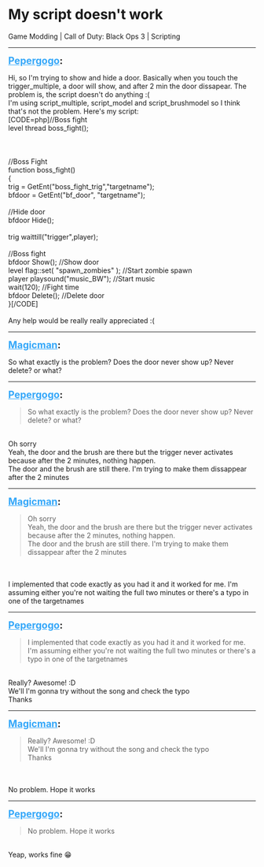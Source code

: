 # My script doesn't work
Game Modding | Call of Duty: Black Ops 3 | Scripting

---
<strong style="font-size: 1.4em;"><span style="text-decoration: underline;text-decoration-color: #34a7f9;"><span style="color:#34a7f9;">Pepergogo</span></span>:</strong>

<p>Hi, so I&#39;m trying to show and hide a door. Basically when you touch the trigger_multiple, a door will show, and after 2 min the door dissapear. The problem is, the script doesn&#39;t do anything :(<br />I&#39;m using script_multiple, script_model and script_brushmodel so I think that&#39;s not the problem. Here&#39;s my script:<br />[CODE=php]//Boss fight<br />level thread boss_fight();<br /><br /><br /><br />//Boss Fight<br />function boss_fight()<br />{<br />    trig = GetEnt(&quot;boss_fight_trig&quot;,&quot;targetname&quot;);<br />    bfdoor = GetEnt(&quot;bf_door&quot;, &quot;targetname&quot;);<br /><br />    //Hide door<br />    bfdoor Hide();<br /><br />    trig waittill(&quot;trigger&quot;,player);<br /><br />    //Boss fight<br />    bfdoor Show(); //Show door<br />    level flag::set( &quot;spawn_zombies&quot; ); //Start zombie spawn<br />    player playsound(&quot;music_BW&quot;); //Start music<br />    wait(120); //Fight time<br />    bfdoor Delete(); //Delete door<br />}[/CODE]<br /><br />Any help would be really really appreciated :(</p>

---
<strong style="font-size: 1.4em;"><span style="text-decoration: underline;text-decoration-color: #34a7f9;"><span style="color:#34a7f9;">Magicman</span></span>:</strong>

<p>So what exactly is the problem? Does the door never show up? Never delete? or what?</p>

---
<strong style="font-size: 1.4em;"><span style="text-decoration: underline;text-decoration-color: #34a7f9;"><span style="color:#34a7f9;">Pepergogo</span></span>:</strong>

<p><blockquote>So what exactly is the problem? Does the door never show up? Never delete? or what?<br /></blockquote><br />Oh sorry<br />Yeah, the door and the brush are there but the trigger never activates because after the 2 minutes, nothing happen.<br />The door and the brush are still there. I&#39;m trying to make them dissappear after the 2 minutes</p>

---
<strong style="font-size: 1.4em;"><span style="text-decoration: underline;text-decoration-color: #34a7f9;"><span style="color:#34a7f9;">Magicman</span></span>:</strong>

<p><blockquote>Oh sorry<br />Yeah, the door and the brush are there but the trigger never activates because after the 2 minutes, nothing happen.<br />The door and the brush are still there. I&#39;m trying to make them dissappear after the 2 minutes<br /></blockquote><br /><br />I implemented that code exactly as you had it and it worked for me. I&#39;m assuming either you&#39;re not waiting the full two minutes or there&#39;s a typo in one of the targetnames</p>

---
<strong style="font-size: 1.4em;"><span style="text-decoration: underline;text-decoration-color: #34a7f9;"><span style="color:#34a7f9;">Pepergogo</span></span>:</strong>

<p><blockquote>I implemented that code exactly as you had it and it worked for me. I&#39;m assuming either you&#39;re not waiting the full two minutes or there&#39;s a typo in one of the targetnames<br /></blockquote><br />Really? Awesome! :D<br />We&#39;ll I&#39;m gonna try without the song and check the typo<br />Thanks</p>

---
<strong style="font-size: 1.4em;"><span style="text-decoration: underline;text-decoration-color: #34a7f9;"><span style="color:#34a7f9;">Magicman</span></span>:</strong>

<p><blockquote>Really? Awesome! :D<br />We&#39;ll I&#39;m gonna try without the song and check the typo<br />Thanks<br /></blockquote><br /><br />No problem. Hope it works</p>

---
<strong style="font-size: 1.4em;"><span style="text-decoration: underline;text-decoration-color: #34a7f9;"><span style="color:#34a7f9;">Pepergogo</span></span>:</strong>

<p><blockquote>No problem. Hope it works<br /></blockquote><br />Yeap, works fine &#128513;</p>
